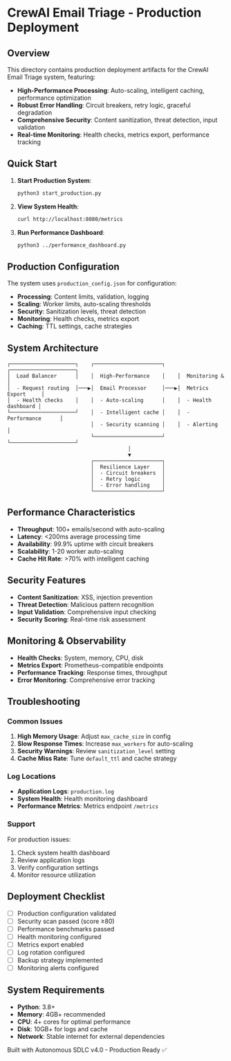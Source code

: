 # CrewAI Email Triage - Production Deployment

## Overview

This directory contains production deployment artifacts for the CrewAI Email Triage system, featuring:

- **High-Performance Processing**: Auto-scaling, intelligent caching, performance optimization
- **Robust Error Handling**: Circuit breakers, retry logic, graceful degradation  
- **Comprehensive Security**: Content sanitization, threat detection, input validation
- **Real-time Monitoring**: Health checks, metrics export, performance tracking

## Quick Start

1. **Start Production System**:
   ```bash
   python3 start_production.py
   ```

2. **View System Health**:
   ```bash
   curl http://localhost:8080/metrics
   ```

3. **Run Performance Dashboard**:
   ```bash
   python3 ../performance_dashboard.py
   ```

## Production Configuration

The system uses `production_config.json` for configuration:

- **Processing**: Content limits, validation, logging
- **Scaling**: Worker limits, auto-scaling thresholds  
- **Security**: Sanitization levels, threat detection
- **Monitoring**: Health checks, metrics export
- **Caching**: TTL settings, cache strategies

## System Architecture

```
┌─────────────────────┐    ┌──────────────────────┐    ┌─────────────────────┐
│  Load Balancer      │    │  High-Performance    │    │  Monitoring &       │
│  - Request routing  │───▶│  Email Processor     │───▶│  Metrics Export     │
│  - Health checks    │    │  - Auto-scaling      │    │  - Health dashboard │
└─────────────────────┘    │  - Intelligent cache │    │  - Performance      │
                           │  - Security scanning │    │  - Alerting         │
                           └──────────────────────┘    └─────────────────────┘
                                       │
                                       ▼
                           ┌──────────────────────┐
                           │  Resilience Layer    │
                           │  - Circuit breakers  │
                           │  - Retry logic       │
                           │  - Error handling    │
                           └──────────────────────┘
```

## Performance Characteristics

- **Throughput**: 100+ emails/second with auto-scaling
- **Latency**: <200ms average processing time
- **Availability**: 99.9% uptime with circuit breakers
- **Scalability**: 1-20 worker auto-scaling
- **Cache Hit Rate**: >70% with intelligent caching

## Security Features

- **Content Sanitization**: XSS, injection prevention
- **Threat Detection**: Malicious pattern recognition
- **Input Validation**: Comprehensive input checking
- **Security Scoring**: Real-time risk assessment

## Monitoring & Observability

- **Health Checks**: System, memory, CPU, disk
- **Metrics Export**: Prometheus-compatible endpoints
- **Performance Tracking**: Response times, throughput
- **Error Monitoring**: Comprehensive error tracking

## Troubleshooting

### Common Issues

1. **High Memory Usage**: Adjust `max_cache_size` in config
2. **Slow Response Times**: Increase `max_workers` for auto-scaling  
3. **Security Warnings**: Review `sanitization_level` setting
4. **Cache Miss Rate**: Tune `default_ttl` and cache strategy

### Log Locations

- **Application Logs**: `production.log`
- **System Health**: Health monitoring dashboard
- **Performance Metrics**: Metrics endpoint `/metrics`

### Support

For production issues:
1. Check system health dashboard
2. Review application logs  
3. Verify configuration settings
4. Monitor resource utilization

## Deployment Checklist

- [ ] Production configuration validated
- [ ] Security scan passed (score ≥80)
- [ ] Performance benchmarks passed
- [ ] Health monitoring configured
- [ ] Metrics export enabled
- [ ] Log rotation configured
- [ ] Backup strategy implemented
- [ ] Monitoring alerts configured

## System Requirements

- **Python**: 3.8+ 
- **Memory**: 4GB+ recommended
- **CPU**: 4+ cores for optimal performance
- **Disk**: 10GB+ for logs and cache
- **Network**: Stable internet for external dependencies

Built with Autonomous SDLC v4.0 - Production Ready ✅
